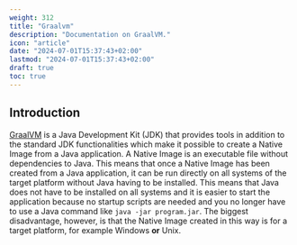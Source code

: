 ```yaml
---
weight: 312
title: "Graalvm"
description: "Documentation on GraalVM."
icon: "article"
date: "2024-07-01T15:37:43+02:00"
lastmod: "2024-07-01T15:37:43+02:00"
draft: true
toc: true
---
```


## Introduction

[GraalVM](https://www.graalvm.org/) is a Java Development Kit (JDK) that provides tools in addition to the standard JDK functionalities
which make it possible to create a Native Image from a Java application. A Native Image is an executable file without dependencies
to Java. This means that once a Native Image has been created from a Java application, it can be run directly on all systems of the target platform without Java
having to be installed. This means that Java does not have to be installed on all systems
and it is easier to start the application because no startup scripts are needed
and you no longer have to use a Java command like `java -jar program.jar`. The biggest
disadvantage, however, is that the Native Image created in this way is for a target platform, for
example Windows **or** Unix.
